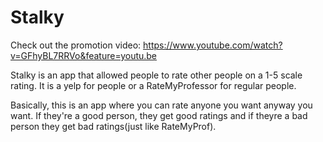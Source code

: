 # Stalky

Check out the promotion video: https://www.youtube.com/watch?v=GFhyBL7RRVo&feature=youtu.be

Stalky is an app that allowed people to rate other people on a 1-5 scale rating. It is a yelp for people or a RateMyProfessor for regular people.

Basically, this is an app where you can rate anyone you want anyway you want. If they're a good person, they get good ratings and if theyre a bad person they get bad ratings(just like RateMyProf).
